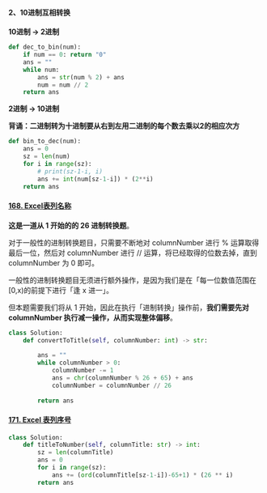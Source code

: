 #### 2、10进制互相转换

**10进制 -> 2进制**

```python
def dec_to_bin(num): 
    if num == 0: return "0"
    ans = ""
    while num:
        ans = str(num % 2) + ans
        num = num // 2
    return ans
```

**2进制 -> 10进制**

**背诵：二进制转为十进制要从右到左用二进制的每个数去乘以2的相应次方**

```python
def bin_to_dec(num):
    ans = 0
    sz = len(num)
    for i in range(sz):
        # print(sz-1-i, i)
        ans += int(num[sz-1-i]) * (2**i)
    return ans
```

#### [168. Excel表列名称](https://leetcode-cn.com/problems/excel-sheet-column-title/)

**这是一道从 1 开始的的 26 进制转换题**。

对于一般性的进制转换题目，只需要不断地对 columnNumber 进行 % 运算取得最后一位，然后对 columnNumber 进行 // 运算，将已经取得的位数去掉，直到 columnNumber 为 0 即可。

一般性的进制转换题目无须进行额外操作，是因为我们是在「每一位数值范围在 [0,x)的前提下进行「逢 x 进一」。

但本题需要我们将从 1 开始，因此在执行「进制转换」操作前，**我们需要先对 columnNumber 执行减一操作，从而实现整体偏移**。

```python
class Solution:
    def convertToTitle(self, columnNumber: int) -> str:
        
        ans = ""
        while columnNumber > 0:
            columnNumber -= 1
            ans = chr(columnNumber % 26 + 65) + ans
            columnNumber = columnNumber // 26
        
        return ans
```

#### [171. Excel 表列序号](https://leetcode-cn.com/problems/excel-sheet-column-number/)

```python
class Solution:
    def titleToNumber(self, columnTitle: str) -> int:
        sz = len(columnTitle)
        ans = 0
        for i in range(sz):
            ans += (ord(columnTitle[sz-1-i])-65+1) * (26 ** i)
        return ans
```
